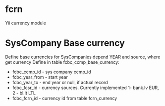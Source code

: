 fcrn
====

Yii currency module


SysCompany Base currency
=======================
Define base currencies for SysCompanies depend YEAR and source, where get currency
Define in table fcbc_ccmp_base_currency:
 - fcbc_ccmp_id - sys company ccmp_id
 - fcbc_year_from -  start year
 - fcbc_year_to - end year or null, if actual record
 - fcbc_fcsr_id - currency sources. Currently implemented 1- bank.lv EUR, 2 - bl.lt LTL
 - fcbc_fcrn_id - currency id from table fcrn_currency